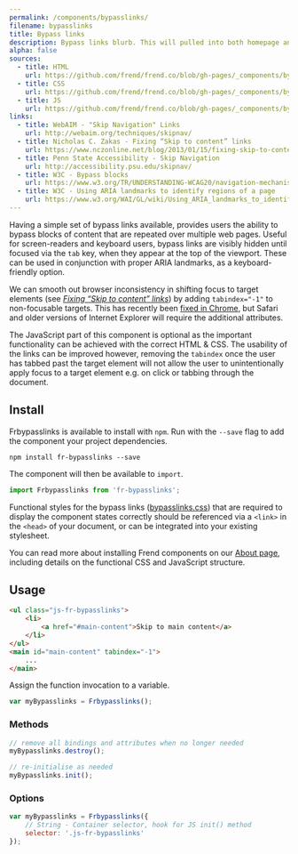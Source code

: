 ```yaml
---
permalink: /components/bypasslinks/
filename: bypasslinks
title: Bypass links
description: Bypass links blurb. This will pulled into both homepage and component page.
alpha: false
sources:
  - title: HTML
    url: https://github.com/frend/frend.co/blob/gh-pages/_components/bypasslinks/bypasslinks.html
  - title: CSS
    url: https://github.com/frend/frend.co/blob/gh-pages/_components/bypasslinks/bypasslinks.css
  - title: JS
    url: https://github.com/frend/frend.co/blob/gh-pages/_components/bypasslinks/bypasslinks.js
links:
  - title: WebAIM - "Skip Navigation" Links
    url: http://webaim.org/techniques/skipnav/
  - title: Nicholas C. Zakas - Fixing “Skip to content” links
    url: https://www.nczonline.net/blog/2013/01/15/fixing-skip-to-content-links/
  - title: Penn State Accessibility - Skip Navigation
    url: http://accessibility.psu.edu/skipnav/
  - title: W3C - Bypass blocks
    url: https://www.w3.org/TR/UNDERSTANDING-WCAG20/navigation-mechanisms-skip.html
  - title: W3C - Using ARIA landmarks to identify regions of a page
    url: https://www.w3.org/WAI/GL/wiki/Using_ARIA_landmarks_to_identify_regions_of_a_page
---
```


Having a simple set of bypass links available, provides users the ability to bypass blocks of content that are repeated over multiple web pages. Useful for screen-readers and keyboard users, bypass links are visibly hidden until focused via the `tab` key, when they appear at the top of the viewport. These can be used in conjunction with proper ARIA landmarks, as a keyboard-friendly option.

We can smooth out browser inconsistency in shifting focus to target elements (see _[Fixing “Skip to content” links](https://www.nczonline.net/blog/2013/01/15/fixing-skip-to-content-links/)_) by adding `tabindex="-1"` to non-focusable targets. This has recently been [fixed in Chrome](https://bugs.chromium.org/p/chromium/issues/detail?id=454172#c22), but Safari and older versions of Internet Explorer will require the additional attributes.

The JavaScript part of this component is optional as the important functionality can be achieved with the correct HTML & CSS. The usability of the links can be improved however, removing the `tabindex` once the user has tabbed past the target element will not allow the user to unintentionally apply focus to a target element e.g. on click or tabbing through the document.

## Install

Frbypasslinks is available to install with `npm`. Run with the `--save` flag to add the component your project dependencies.

~~~
npm install fr-bypasslinks --save
~~~

The component will then be available to `import`.

~~~ js
import Frbypasslinks from 'fr-bypasslinks';
~~~

Functional styles for the bypass links ([bypasslinks.css](https://raw.githubusercontent.com/frend/frend.co/gh-pages/_components/bypasslinks/bypasslinks.css)) that are required to display the component states correctly should be referenced via a `<link>` in the `<head>` of your document, or can be integrated into your existing stylesheet.

You can read more about installing Frend components on our [About page](http://frend.co/about/), including details on the functional CSS and JavaScript structure.

## Usage

~~~ html
<ul class="js-fr-bypasslinks">
	<li>
		<a href="#main-content">Skip to main content</a>
	</li>
</ul>
<main id="main-content" tabindex="-1">
	...
</main>
~~~

Assign the function invocation to a variable.

~~~ js
var myBypasslinks = Frbypasslinks();
~~~

### Methods

~~~ js
// remove all bindings and attributes when no longer needed
myBypasslinks.destroy();

// re-initialise as needed
myBypasslinks.init();
~~~

### Options

~~~ js
var myBypasslinks = Frbypasslinks({
	// String - Container selector, hook for JS init() method
	selector: '.js-fr-bypasslinks'
});
~~~
